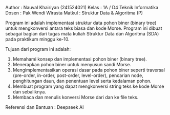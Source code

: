Author : Nauval Khairiyan (241524021)
Kelas  : 1A / D4 Teknik Informatika
Dosen  : Pak Wendi Wirasta 
Matkul : Struktur Data & Algoritma (P)

Program ini adalah implementasi struktur data pohon biner (binary tree) untuk mengkonversi antara teks biasa dan kode Morse. Program ini dibuat sebagai bagian dari tugas mata kuliah Struktur Data dan Algoritma (SDA) pada praktikum minggu ke-10.

Tujuan dari program ini adalah:
1. Memahami konsep dan implementasi pohon biner (binary tree).
2. Menerapkan pohon biner untuk menyusun sandi Morse.
3. Mengimplementasikan operasi dasar pada pohon biner seperti traversal (pre-order, in-order, post-order, level-order), pencarian node, penghitungan daun, dan penentuan level serta kedalaman pohon.
4. Membuat program yang dapat mengkonversi string teks ke kode Morse dan sebaliknya.
5. Membaca dan menulis konversi Morse dari dan ke file teks.

Referensi dan Bantuan : Deepseek AI
